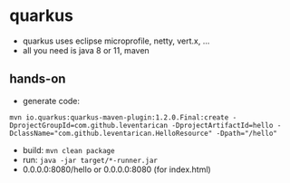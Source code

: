 # quarkus
* quarkus uses eclipse microprofile, netty, vert.x, ...
* all you need is java 8 or 11, maven

## hands-on
* generate code: 
```
mvn io.quarkus:quarkus-maven-plugin:1.2.0.Final:create -DprojectGroupId=com.github.leventarican -DprojectArtifactId=hello -DclassName="com.github.leventarican.HelloResource" -Dpath="/hello"
```
* build: `mvn clean package`
* run: `java -jar target/*-runner.jar`
* 0.0.0.0:8080/hello or 0.0.0.0:8080 (for index.html)
